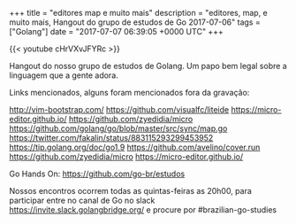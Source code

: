 +++
title = "editores map e muito mais"
description = "editores, map, e muito mais, Hangout do grupo de estudos de Go 2017-07-06"
tags = ["Golang"]
date = "2017-07-07 06:39:05 +0000 UTC"
+++

{{< youtube cHrVXvJFYRc >}}

Hangout do nosso grupo de estudos de Golang.
Um papo bem legal sobre a linguagem que a gente adora.

Links mencionados, alguns foram mencionados fora da gravação:

http://vim-bootstrap.com/
https://github.com/visualfc/liteide
https://micro-editor.github.io/
https://github.com/zyedidia/micro
https://github.com/golang/go/blob/master/src/sync/map.go
https://twitter.com/fakalin/status/883115293299453952
https://tip.golang.org/doc/go1.9
https://github.com/avelino/cover.run
https://github.com/zyedidia/micro
https://micro-editor.github.io/

Go Hands On:
https://github.com/go-br/estudos

Nossos encontros ocorrem todas as quintas-feiras as 20h00, para participar entre no canal de Go no slack https://invite.slack.golangbridge.org/ e procure por #brazilian-go-studies